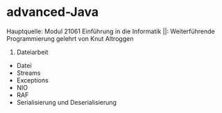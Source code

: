 # advanced-Java

Hauptquelle: Modul 21061 Einführung in die Informatik ||: Weiterführende Programmierung gelehrt von Knut Altroggen

1. Dateiarbeit
  - Datei
  - Streams
  - Exceptions
  - NIO
  - RAF
  - Serialisierung und Deserialisierung
